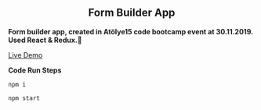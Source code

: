 <h2 align="center"><b>Form Builder App</b></h2>

**Form builder app, created in Atölye15 code bootcamp event at 30.11.2019.**
**Used React & Redux.**:rocket:

[Live Demo](https://ozgurdevo.github.io/Simple-FormBuilder-App/ "Live Demo")

**Code Run Steps**

```
npm i

npm start
```
